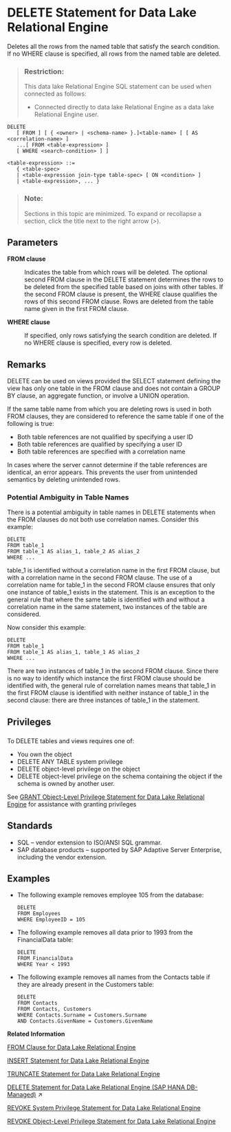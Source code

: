 <!-- loioa61b555884f21015bfb8d2d61d09b74c -->

# DELETE Statement for Data Lake Relational Engine

Deletes all the rows from the named table that satisfy the search condition. If no WHERE clause is specified, all rows from the named table are deleted.



> ### Restriction:  
> This data lake Relational Engine SQL statement can be used when connected as follows:
> 
> -   Connected directly to data lake Relational Engine as a data lake Relational Engine user.



```
DELETE 
   [ FROM ] [ { <owner> | <schema-name> }.]<table-name> [ [ AS <correlation-name> ]
   ...[ FROM <table-expression> ] 
   [ WHERE <search-condition> ] ]
```

```
<table-expression> ::=
   { <table-spec> 
   | <table-expression join-type table-spec> [ ON <condition> ] 
   | <table-expression>, ... }
```



> ### Note:  
> Sections in this topic are minimized. To expand or recollapse a section, click the title next to the right arrow \(*\>*\).



<a name="loioa61b555884f21015bfb8d2d61d09b74c__delete_parameters"/>

## Parameters


<dl>
<dt><b>

FROM clause

</b></dt>
<dd>

Indicates the table from which rows will be deleted. The optional second FROM clause in the DELETE statement determines the rows to be deleted from the specified table based on joins with other tables. If the second FROM clause is present, the WHERE clause qualifies the rows of this second FROM clause. Rows are deleted from the table name given in the first FROM clause.



</dd><dt><b>

WHERE clause

</b></dt>
<dd>

If specified, only rows satisfying the search condition are deleted. If no WHERE clause is specified, every row is deleted.



</dd>
</dl>



<a name="loioa61b555884f21015bfb8d2d61d09b74c__delete_remarks1"/>

## Remarks

DELETE can be used on views provided the SELECT statement defining the view has only one table in the FROM clause and does not contain a GROUP BY clause, an aggregate function, or involve a UNION operation.

If the same table name from which you are deleting rows is used in both FROM clauses, they are considered to reference the same table if one of the following is true:

-   Both table references are not qualified by specifying a user ID
-   Both table references are qualified by specifying a user ID
-   Both table references are specified with a correlation name

In cases where the server cannot determine if the table references are identical, an error appears. This prevents the user from unintended semantics by deleting unintended rows.



### Potential Ambiguity in Table Names

There is a potential ambiguity in table names in DELETE statements when the FROM clauses do not both use correlation names. Consider this example:

```
DELETE
FROM table_1
FROM table_1 AS alias_1, table_2 AS alias_2
WHERE ...
```

table\_1 is identified without a correlation name in the first FROM clause, but with a correlation name in the second FROM clause. The use of a correlation name for table\_1 in the second FROM clause ensures that only one instance of table\_1 exists in the statement. This is an exception to the general rule that where the same table is identified with and without a correlation name in the same statement, two instances of the table are considered.

Now consider this example:

```
DELETE
FROM table_1
FROM table_1 AS alias_1, table_1 AS alias_2
WHERE ...
```

There are two instances of table\_1 in the second FROM clause. Since there is no way to identify which instance the first FROM clause should be identified with, the general rule of correlation names means that table\_1 in the first FROM clause is identified with neither instance of table\_1 in the second clause: there are three instances of table\_1 in the statement.



<a name="loioa61b555884f21015bfb8d2d61d09b74c__delete_privileges1"/>

## Privileges



### 

To DELETE tables and views requires one of:

-   You own the object
-   DELETE ANY TABLE system privilege
-   DELETE object-level privilege on the object
-   DELETE object-level privilege on the schema containing the object if the schema is owned by another user.

See [GRANT Object-Level Privilege Statement for Data Lake Relational Engine](grant-object-level-privilege-statement-for-data-lake-relational-engine-a3e154f.md) for assistance with granting privileges



<a name="loioa61b555884f21015bfb8d2d61d09b74c__delete_standards1"/>

## Standards

-   SQL – vendor extension to ISO/ANSI SQL grammar.
-   SAP database products – supported by SAP Adaptive Server Enterprise, including the vendor extension.



<a name="loioa61b555884f21015bfb8d2d61d09b74c__delete_examples1"/>

## Examples

-   The following example removes employee 105 from the database:

    ```
    DELETE
    FROM Employees
    WHERE EmployeeID = 105
    ```

-   The following example removes all data prior to 1993 from the FinancialData table:

    ```
    DELETE
    FROM FinancialData
    WHERE Year < 1993
    ```

-   The following example removes all names from the Contacts table if they are already present in the Customers table:

    ```
    DELETE
    FROM Contacts
    FROM Contacts, Customers
    WHERE Contacts.Surname = Customers.Surname
    AND Contacts.GivenName = Customers.GivenName
    ```


**Related Information**  


[FROM Clause for Data Lake Relational Engine](from-clause-for-data-lake-relational-engine-a7749cf.md "Specifies the database tables or views involved in a SELECT statement.")

[INSERT Statement for Data Lake Relational Engine](insert-statement-for-data-lake-relational-engine-a61fdef.md "Inserts a single row or a selection of rows, from elsewhere in the current database, into the table. This command can also insert a selection of rows from another database into the table.")

[TRUNCATE Statement for Data Lake Relational Engine](truncate-statement-for-data-lake-relational-engine-a627e60.md "Deletes all rows from a table or materialized view without deleting the table definition.")

[DELETE Statement for Data Lake Relational Engine (SAP HANA DB-Managed)](https://help.sap.com/viewer/a898e08b84f21015969fa437e89860c8/2023_2_QRC/en-US/c2f536c346c44911be3623014bc53910.html "Deletes all the rows from the named table that satisfy the search condition. If no WHERE clause is specified, all rows from the named table are deleted.") :arrow_upper_right:

[REVOKE System Privilege Statement for Data Lake Relational Engine](revoke-system-privilege-statement-for-data-lake-relational-engine-a3eadda.md "Removes specific system privileges from specific users and the right to administer the privilege.")

[REVOKE Object-Level Privilege Statement for Data Lake Relational Engine](revoke-object-level-privilege-statement-for-data-lake-relational-engine-a3e7af2.md "Removes object-level privileges that were given using the GRANT statement.")

